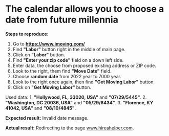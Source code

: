 # The calendar allows you to choose a date from future millennia

__Steps to reproduce:__

  1. Go to __https://www.imoving.com/__
  2. Find __"Labor"__ button right in the middle of main page.
  3. Click on __"Labor"__ button.
  4. Find __"Enter your zip code"__ field on a down left side.
  5. Enter data, the choose from proposed existing address or ZIP code.
  6. Look to the right, them find __"Move Date"__ field.
  7. Choose __random date__ from 2022 year to 7000 year.
  8. Look to the right once again, then find __"Get Moving Labor"__ button.
  9. Click on __"Get Moving Labor"__ button.
  
  Used data: 1. __"Hollywood, FL, 33020, USA"__ and __"07/29/5445"__.
             2. __"Washington, DC 20036, USA"__ and __"05/29/6434"__.
             3. __"Florence, KY 41042, USA"__ and __"08/10/4845"__.
  
__Expected result:__ Invalid date message.

__Actual result:__ Redirecting to the page www.hireahelper.com.
 
